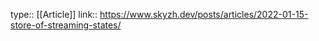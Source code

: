 type:: [[Article]]
link:: https://www.skyzh.dev/posts/articles/2022-01-15-store-of-streaming-states/
